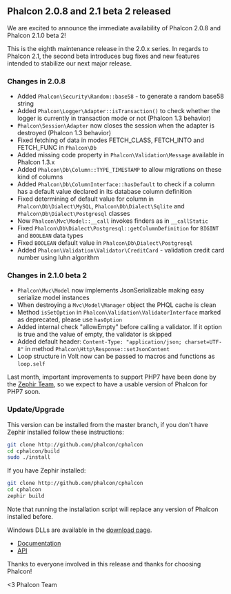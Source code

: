 ## Phalcon 2.0.8 and 2.1 beta 2 released

We are excited to announce the immediate availability of Phalcon 2.0.8 and Phalcon 2.1.0 beta 2!

This is the eighth maintenance release in the 2.0.x series. In regards to Phalcon 2.1,
the second beta introduces bug fixes and new features intended to stabilize our next
major release.

### Changes in 2.0.8

- Added `Phalcon\Security\Random::base58` - to generate a random base58 string
- Added `Phalcon\Logger\Adapter::isTransaction()` to check whether the logger is currently in transaction mode or not (Phalcon 1.3 behavior)
- `Phalcon\Session\Adapter` now closes the session when the adapter is destroyed (Phalcon 1.3 behavior)
- Fixed fetching of data in modes FETCH_CLASS, FETCH_INTO and FETCH_FUNC in `Phalcon\Db`
- Added missing code property in `Phalcon\Validation\Message` available in Phalcon 1.3.x
- Added `Phalcon\Db\Column::TYPE_TIMESTAMP` to allow migrations on these kind of columns
- Added `Phalcon\Db\ColumnInterface::hasDefault` to check if a column has a default value declared in its database column definition
- Fixed determining of default value for column in `Phalcon\Db\Dialect\MySQL`, `Phalcon\Db\Dialect\Sqlite` and `Phalcon\Db\Dialect\Postgresql` classes
- Now `Phalcon\Mvc\Model::__call` invokes finders as in `__callStatic`
- Fixed `Phalcon\Db\Dialect\Postgresql::getColumnDefinition` for `BIGINT` and `BOOLEAN` data types
- Fixed `BOOLEAN` default value in `Phalcon\Db\Dialect\Postgresql`
- Added `Phalcon\Validation\Validator\CreditCard` - validation credit card number using luhn algorithm

### Changes in 2.1.0 beta 2

- `Phalcon\Mvc\Model` now implements JsonSerializable making easy serialize model instances
- When destroying a `Mvc\Model\Manager` object the PHQL cache is clean
- Method `isSetOption` in `Phalcon\Validation\ValidatorInterface` marked as deprecated, please use `hasOption`
- Added internal check "allowEmpty" before calling a validator. If it option is true and the value of empty, the validator is skipped
- Added default header: `Content-Type: "application/json; charset=UTF-8"` in method `Phalcon\Http\Response::setJsonContent`
- Loop structure in Volt now can be passed to macros and functions as `loop.self`

Last month, important improvements to support PHP7 have been done by the [Zephir Team](https://github.com/phalcon/zephir), so we expect to have a usable version of Phalcon for PHP7 soon.

### Update/Upgrade

This version can be installed from the master branch, if you don't have Zephir installed follow these instructions:

```sh
git clone http://github.com/phalcon/cphalcon
cd cphalcon/build
sudo ./install
```

If you have Zephir installed:

```sh
git clone http://github.com/phalcon/cphalcon
cd cphalcon
zephir build
```

Note that running the installation script will replace any version of Phalcon installed before.

Windows DLLs are available in the [download page](https://phalconphp.com/en/download/windows).

* [Documentation](https://docs.phalconphp.com)
* [API](https://api.phalconphp.com/)

Thanks to everyone involved in this release and thanks for choosing Phalcon!

<3 Phalcon Team

